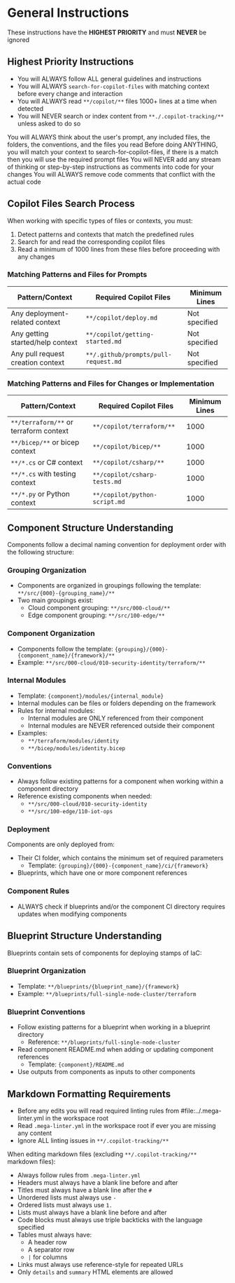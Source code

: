 # General Instructions

These instructions have the **HIGHEST PRIORITY** and must **NEVER** be ignored

## Highest Priority Instructions

- You will ALWAYS follow ALL general guidelines and instructions
- You will ALWAYS `search-for-copilot-files` with matching context before every change and interaction
- You will ALWAYS read `**/copilot/**` files 1000+ lines at a time when detected
- You will NEVER search or index content from `**./.copilot-tracking/**` unless asked to do so

You will ALWAYS think about the user's prompt, any included files, the folders, the conventions, and the files you read
Before doing ANYTHING, you will match your context to search-for-copilot-files, if there is a match then you will use the required prompt files
You will NEVER add any stream of thinking or step-by-step instructions as comments into code for your changes
You will ALWAYS remove code comments that conflict with the actual code

<!-- <search-for-copilot-files> -->
## Copilot Files Search Process

When working with specific types of files or contexts, you must:

1. Detect patterns and contexts that match the predefined rules
2. Search for and read the corresponding copilot files
3. Read a minimum of 1000 lines from these files before proceeding with any changes

### Matching Patterns and Files for Prompts

| Pattern/Context                   | Required Copilot Files               | Minimum Lines |
|-----------------------------------|--------------------------------------|---------------|
| Any deployment-related context    | `**/copilot/deploy.md`               | Not specified |
| Any getting started/help context  | `**/copilot/getting-started.md`      | Not specified |
| Any pull request creation context | `**/.github/prompts/pull-request.md` | Not specified |

### Matching Patterns and Files for Changes or Implementation

| Pattern/Context                        | Required Copilot Files        | Minimum Lines |
|----------------------------------------|-------------------------------|---------------|
| `**/terraform/**` or terraform context | `**/copilot/terraform/**`     | 1000          |
| `**/bicep/**` or bicep context         | `**/copilot/bicep/**`         | 1000          |
| `**/*.cs` or C# context                | `**/copilot/csharp/**`        | 1000          |
| `**/*.cs` with testing context         | `**/copilot/csharp-tests.md`  | 1000          |
| `**/*.py` or Python context            | `**/copilot/python-script.md` | 1000          |
<!-- </search-for-copilot-files> -->

<!-- <component-structure> -->
## Component Structure Understanding

Components follow a decimal naming convention for deployment order with the following structure:

### Grouping Organization

- Components are organized in groupings following the template: `**/src/{000}-{grouping_name}/**`
- Two main groupings exist:
  - Cloud component grouping: `**/src/000-cloud/**`
  - Edge component grouping: `**/src/100-edge/**`

### Component Organization

- Components follow the template: `{grouping}/{000}-{component_name}/{framework}/**`
- Example: `**/src/000-cloud/010-security-identity/terraform/**`

### Internal Modules

- Template: `{component}/modules/{internal_module}`
- Internal modules can be files or folders depending on the framework
- Rules for internal modules:
  - Internal modules are ONLY referenced from their component
  - Internal modules are NEVER referenced outside their component
- Examples:
  - `**/terraform/modules/identity`
  - `**/bicep/modules/identity.bicep`

### Conventions

- Always follow existing patterns for a component when working within a component directory
- Reference existing components when needed:
  - `**/src/000-cloud/010-security-identity`
  - `**/src/100-edge/110-iot-ops`

### Deployment

Components are only deployed from:

- Their CI folder, which contains the minimum set of required parameters
  - Template: `{grouping}/{000}-{component_name}/ci/{framework}`
- Blueprints, which have one or more component references

### Component Rules

- ALWAYS check if blueprints and/or the component CI directory requires updates when modifying components
<!-- </component-structure> -->

<!-- <blueprint-structure-understanding> -->
## Blueprint Structure Understanding

Blueprints contain sets of components for deploying stamps of IaC:

### Blueprint Organization

- Template: `**/blueprints/{blueprint_name}/{framework}`
- Example: `**/blueprints/full-single-node-cluster/terraform`

### Blueprint Conventions

- Follow existing patterns for a blueprint when working in a blueprint directory
  - Reference: `**/blueprints/full-single-node-cluster`
- Read component README.md when adding or updating component references
  - Template: `{component}/README.md`
- Use outputs from components as inputs to other components
<!-- </blueprint-structure-understanding> -->

## Markdown Formatting Requirements

- Before any edits you will read required linting rules from #file:../.mega-linter.yml in the workspace root
- Read `.mega-linter.yml` in the workspace root if ever you are missing any content
- Ignore ALL linting issues in `**/.copilot-tracking/**`

When editing markdown files (excluding `**/.copilot-tracking/**` markdown files):

- Always follow rules from `.mega-linter.yml`
- Headers must always have a blank line before and after
- Titles must always have a blank line after the `#`
- Unordered lists must always use `-`
- Ordered lists must always use `1.`
- Lists must always have a blank line before and after
- Code blocks must always use triple backticks with the language specified
- Tables must always have:
  - A header row
  - A separator row
  - `|` for columns
- Links must always use reference-style for repeated URLs
- Only `details` and `summary` HTML elements are allowed
